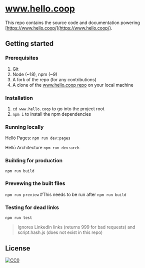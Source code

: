 # www.hello.coop

This repo contains the source code and documentation powering [https://www.hello.coop/](https://www.hello.coop/).

## Getting started

### Prerequisites

1. Git
1. Node (~18), npm (~9)
1. A fork of the repo (for any contributions)
1. A clone of the [www.hello.coop repo](https://github.com/hellocoop/www.hello.coop) on your local machine

### Installation

1. `cd www.hello.coop` to go into the project root
1. `npm i` to install the npm dependencies

### Running locally
Hellō Pages: `npm run dev:pages`

Hellō Architecture `npm run dev:arch`

### Building for production
`npm run build`

### Prevewing the built files
`npm run preview` #This needs to be run after `npm run build`

### Testing for dead links
`npm run test`
> Ignores LinkedIn links (returns 999 for bad requests) and script.hash.js (does not exist in this repo)

## License

<a href="LICENSE">![CC0](https://cdn.hello.coop/images/cc-zero.svg)</a>

